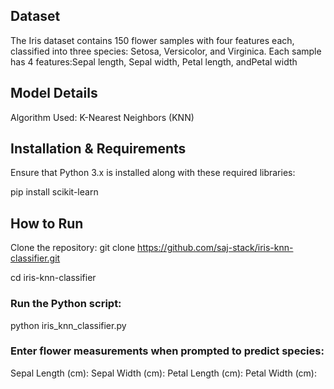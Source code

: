 ## Dataset

The Iris dataset contains 150 flower samples with four features each, classified into three species: Setosa, Versicolor, and Virginica. Each sample has 4 features:Sepal length, Sepal width, Petal length, andPetal width


## Model Details
Algorithm Used: K-Nearest Neighbors (KNN)


## Installation & Requirements

Ensure that Python 3.x is installed along with these required libraries:

pip install scikit-learn


## How to Run

Clone the repository:
git clone https://github.com/saj-stack/iris-knn-classifier.git

cd iris-knn-classifier


### Run the Python script:

python iris_knn_classifier.py


### Enter flower measurements when prompted to predict species:

Sepal Length (cm): 
Sepal Width (cm): 
Petal Length (cm): 
Petal Width (cm): 



